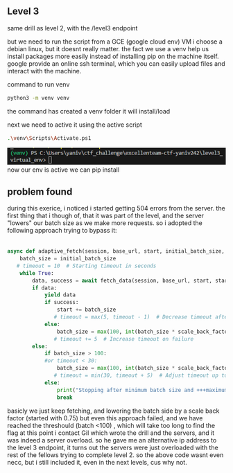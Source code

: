 

## Level 3
same drill as level 2, with the /level3 endpoint

but we need to run the script from a GCE (google cloud env) VM
i choose a debian linux, but it doesnt really matter.
the fact we use a venv help us install packages more easily instead of installing
pip on the machine itself.
google provide an online ssh terminal, which you can easily upload files and interact with the machine.

command to run venv

```bash
python3 -m venv venv
```
the command has created a venv folder
it will install/load

next we need to active it using the active script

```bash
.\venv\Scripts\Activate.ps1
```
![alt text](image.png)
now our env is active we can pip install

## problem found
during this exerice, i noticed i started getting 504 errors from the server.
the first thing that i though of, that it was part of the level, and the server "lowers" our batch size
as we make more requests.
so i adopted the following approach trying to bypass it:

```python

async def adaptive_fetch(session, base_url, start, initial_batch_size, scale_back_factor):
    batch_size = initial_batch_size
   # timeout = 10  # Starting timeout in seconds
    while True:
        data, success = await fetch_data(session, base_url, start, start + batch_size, timeout)
        if data:
            yield data
            if success:
                start += batch_size
               # timeout = max(5, timeout - 1)  # Decrease timeout after a success
            else:
                batch_size = max(100, int(batch_size * scale_back_factor))  # Scale back batch size on failure
               # timeout += 5  # Increase timeout on failure
        else:
            if batch_size > 100:
            #or timeout < 30:
                batch_size = max(100, int(batch_size * scale_back_factor))
               # timeout = min(30, timeout + 5)  # Adjust timeout up to a maximum
            else:
                print("Stopping after minimum batch size and +++maximum timeout reached.")
                break
```

basicly we just keep fetching, and lowering the batch side by a scale back factor (started with 0.75)
but even this approach failed, and we have reached the threshould (batch <100) , which will take too long to find the flag
at this point i contact Gil which wrote the drill and the servers, and it was indeed a server overload.
so he gave me an alternative ip address to the level 3 endpoint, it turns out the servers were just overloaded with the rest of the fellows
trying to complete level 2.
so the above code wasnt even necc, but i still included it, even in the next levels, cus why not.

